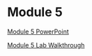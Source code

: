 # Module 5

[Module 5 PowerPoint](https://uflorida-my.sharepoint.com/:v:/g/personal/butkaa_ufl_edu/EYbmrY1jPUJKoY6ZANv5B-oB0BExVpo3A_xNUvx6K5cVzg?nav=eyJyZWZlcnJhbEluZm8iOnsicmVmZXJyYWxBcHAiOiJPbmVEcml2ZUZvckJ1c2luZXNzIiwicmVmZXJyYWxBcHBQbGF0Zm9ybSI6IldlYiIsInJlZmVycmFsTW9kZSI6InZpZXciLCJyZWZlcnJhbFZpZXciOiJNeUZpbGVzTGlua0NvcHkifX0&e=kKwahn)

[Module 5 Lab Walkthrough]()
